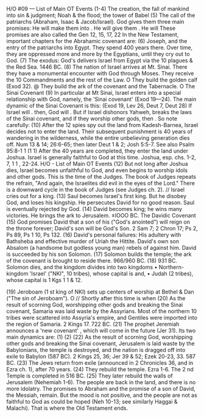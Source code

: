H/O #09 — List of Main OT Events
(1-4) The creation, the fall of mankind into sin & judgment; Noah & the flood; the tower of Babel
(5)	The call of the patriarchs (Abraham, Isaac & Jacob/lsrael). God gives them three main promises:
 	He will make them into .
 	He will give them .
 	He will
These promises are also called the   Gen 12, 15, 17, 22  In the New Testament, important chapters for the Abrahamic covenant are:
(6)	Joseph, and the entry of the patriarchs into Egypt. They spend 400 years there. Over time, they are oppressed more and more by the Egyptians, until they cry out to God.
(7)	The exodus: God's delivers Israel from Egypt via the 10 plagues & the Red Sea. 1446 BC.
(8)	The nation of Israel arrives at Mt. Sinai.
There they have a monumental encounter with God through Moses.
They receive the 10 Commandments and the rest of the Law. O
They build the golden calf (Exod 32). @
They build the ark of the covenant and the Tabernacle. O
The Sinai Covenant
(9)
In particular at Mt Sinai, Israel enters into a special relationship with God, namely, the 'Sinai covenant' (Exod 19—24).
The main dynamic of the Sinai Covenant is this: (Exod 19, Lev 26, Deut 7, Deut 28)
If 	Israel will .  then, God will .
But if 	Israel dishonors Yahweh, breaks the laws of the Sinai covenant, and if they worship other gods, then .
So note carefully:
(10) After the 12 spies spy out the land from Kadesh-Barnea, Israel decides not to enter the land.
Their subsequent punishment is 40 years of wandering in the wilderness, while the entire unbelieving generation dies off. Num 13 & 14; 26:6-65; then later Deut 1 & 2; Josh 5:5-7. See also Psalm 95:8-1 1
(1 1) After the 40 years are completed, they enter the land under Joshua. Israel is generally faithful to God at this time. Joshua, esp. chs. 1-2, 7, 1 1 , 22-24.
H/O - List of Main OT Events
(12)	But not long after Joshua dies, Israel becomes unfaithful to God, and even begins to worship idols and other gods. This is the time of the Judges. The book of Judges repeats the refrain, "And again, the Israelites did evil in the eyes of the Lord." There is a downward cycle in the book of Judges (see Judges ch. 2). // Israel cries out for a king.
(13)	Saul becomes Israel's first king. But he disobey God, and loses his kingship. He persecutes David for no good reason. Saul is eventually rejected by God.
(14)	David becomes king; he wins many victories. He brings the ark to Jerusalem. ±IOOO BC.
The Davidic Covenant
(15)
God promises David that a son of his ("God's anointed") will reign on the throne forever; David's son will be God's Son. 2 Sam 7; 2 Chron 17; Ps 2, Ps 89, Ps 1 10, Ps 132.
(16)	David's personal failures: His adultery with Bathsheba and effective murder of Uriah the Hittite. David's own son Absalom (a handsome but godless young man) rebels of against him. David is succeeded by his son Solomon.
(17)	Solomon builds the temple; the ark of the covenant is brought to reside there. 966/960 BC.
(18)	931 BC. Solomon dies, and the kingdom divides into two kingdoms
•	Northern-kingdom 'Israel' ("NKI", 10 tribes), whose capital is   and,
•	Judah (2 tribes), whose capital is	1 Kgs 1 1 & 12.

(19)	Jeroboam (1 st king of NKI) sets up centers of worship at Bethel & Dan ("The sin of Jeroboam"). O // Shortly after this time is when
(20)	As the result of scorning God, worshipping other gods and breaking the Sinai covenant, Samaria was laid waste by the Assyrians. Most of the northern 10 tribes were scattered into
Assyria's empire, and Gentiles were imported into the region of Samaria. 2 Kings 17. 722 BC.
(21)	The prophet Jeremiah announces a 'new covenant' , which will come in the future (Jer 31).
Its two main dynamics are: (1)
(2)
(22)	As the result of scorning God, worshipping other gods and breaking the Sinai covenant, Jerusalem is laid waste by the Babylonians, the temple is destroyed, and the nation is dragged off into exile to Babylon (587 BC). 2 Kings 25, 36; Jer 39 & 52; Ezek 20-23, 33. 587 BC.
(23)	The Jews return from exile (announced in 2 Chronicles 36, and in Ezra ch. 1), after 70 years.
(24)	They rebuild the temple. Ezra 1-6. The 2 nd Temple is completed in 516 BC.
(25)	They later rebuild the walls of Jerusalem (Nehemiah 1-6).
The people are back in the land, and there is no more idolatry. The promises to Abraham and the promise of a son of David, the Messiah, remain. But the mood is not positive, and the people are not as faithful to God as could be hoped (Neh 10-13; see similarly Haggai & Malachi). That is where the Old Testament ends.